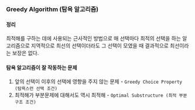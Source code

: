 ### Greedy Algorithm (탐욕 알고리즘)

#### 정리

최적해를 구하는 데에 사용되는 근사적인 방법으로 매 선택마다 최적의 선택을 하는 알고리즘으로 지역적으로 최선의 선택이더라도 그 선택이 모였을 때 결과적으로 최선이라는 보장은 없다.



#### 탐욕 알고리즘이 잘 작동하는 문제

1. 앞의 선택이 이후의 선택에 영향을 주지 않는 문제 - `Greedy Choice Property (탐욕스런 선택 조건)`
2. 최적해가 부분문제에 대해서도 역시 최적해 - `Optimal Substructure (최적 부분 구조 조건)`



